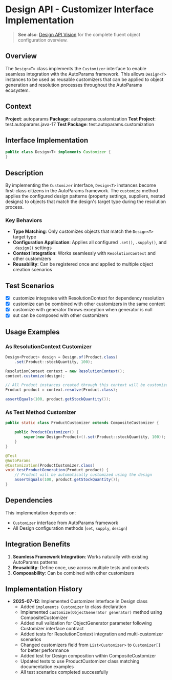 # Design API - Customizer Interface Implementation

> **See also**: [Design API Vision](design-api.md) for the complete fluent object configuration overview.

## Overview

The `Design<T>` class implements the `Customizer` interface to enable seamless integration with the AutoParams framework. This allows `Design<T>` instances to be used as reusable customizers that can be applied to object generation and resolution processes throughout the AutoParams ecosystem.

## Context

**Project**: autoparams
**Package**: autoparams.customization
**Test Project**: test.autoparams.java-17
**Test Package**: test.autoparams.customization

## Interface Implementation

```java
public class Design<T> implements Customizer {
}
```

## Description

By implementing the `Customizer` interface, `Design<T>` instances become first-class citizens in the AutoParams framework. The `customize` method applies the configured design patterns (property settings, suppliers, nested designs) to objects that match the design's target type during the resolution process.

### Key Behaviors

- **Type Matching**: Only customizes objects that match the `Design<T>` target type
- **Configuration Application**: Applies all configured `.set()`, `.supply()`, and `.design()` settings
- **Context Integration**: Works seamlessly with `ResolutionContext` and other customizers
- **Reusability**: Can be registered once and applied to multiple object creation scenarios

## Test Scenarios

- [x] customize integrates with ResolutionContext for dependency resolution
- [x] customize can be combined with other customizers in the same context
- [x] customize with generator throws exception when generator is null
- [x] sut can be composed with other customizers

## Usage Examples

### As ResolutionContext Customizer

```java
Design<Product> design = Design.of(Product.class)
    .set(Product::stockQuantity, 100);

ResolutionContext context = new ResolutionContext();
context.customize(design);

// All Product instances created through this context will be customized
Product product = context.resolve(Product.class);

assertEquals(100, product.getStockQuantity());
```

### As Test Method Customizer

```java
public static class ProductCustomizer extends CompositeCustomizer {

    public ProductCustomizer() {
        super(new Design<Product>().set(Product::stockQuantity, 100));
    }
}

@Test
@AutoParams
@Customization(ProductCustomizer.class)
void testProductGeneration(Product product) {
    // Product will be automatically customized using the design
    assertEquals(100, product.getStockQuantity());
}
```

## Dependencies

This implementation depends on:
- `Customizer` interface from AutoParams framework
- All Design configuration methods (`set`, `supply`, `design`)

## Integration Benefits

1. **Seamless Framework Integration**: Works naturally with existing AutoParams patterns
2. **Reusability**: Define once, use across multiple tests and contexts
3. **Composability**: Can be combined with other customizers

## Implementation History

- **2025-07-12**: Implemented Customizer interface in Design class
  - Added `implements Customizer` to class declaration
  - Implemented `customize(ObjectGenerator generator)` method using CompositeCustomizer
  - Added null validation for ObjectGenerator parameter following Customizer interface contract
  - Added tests for ResolutionContext integration and multi-customizer scenarios
  - Changed customizers field from `List<Customizer>` to `Customizer[]` for better performance
  - Added test for Design composition within CompositeCustomizer
  - Updated tests to use ProductCustomizer class matching documentation examples
  - All test scenarios completed successfully
